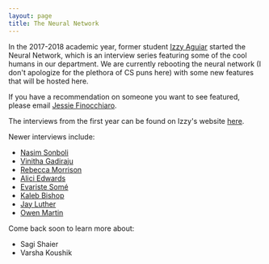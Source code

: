 ```yaml
---
layout: page
title: The Neural Network
---
```


In the 2017-2018 academic year, former student [Izzy Aguiar](www.izabelpaguiar.com) started the Neural Network, which is an interview series featuring some of the cool humans in our department.  We are currently rebooting the neural network (I don't apologize for the plethora of CS puns here) with some new features that will be hosted here.

If you have a recommendation on someone you want to see featured, please email [Jessie Finocchiaro](mailto:jefi8453@colorado.edu).

The interviews from the first year can be found on Izzy's website [here](https://izabelpaguiar.com/nn/).

Newer interviews include:
 * [Nasim Sonboli](neural-network/nasim_sonboli_nn.pdf)
 * [Vinitha Gadiraju](neural-network/vinitha_gadiraju_nn.pdf)
 * [Rebecca Morrison](neural-network/rebecca_morrison_nn.pdf)
 * [Alici Edwards](neural-network/alici_edwards_nn.pdf)
 * [Evariste Somé](neural-network/evariste_some_nn.pdf)
 * [Kaleb Bishop](neural-network/kaleb_bishop_nn.pdf)
 * [Jay Luther](neural-network/jay_luther_nn.pdf)
 * [Owen Martin](neural-network/owen_martin_nn.pdf)

 Come back soon to learn more about:
 * Sagi Shaier
 * Varsha Koushik


